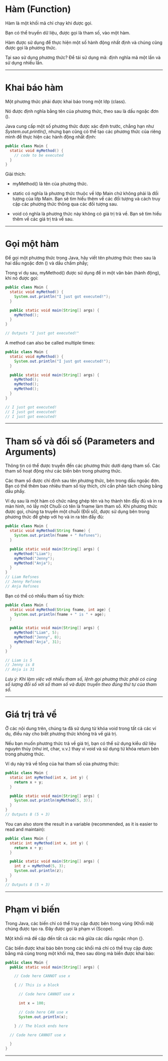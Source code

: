 # Hàm (Function)

Hàm là một khối mã chỉ chạy khi được gọi.

Bạn có thể truyền dữ liệu, được gọi là tham số, vào một hàm.

Hàm được sử dụng để thực hiện một số hành động nhất định và chúng cũng được gọi là phương thức.

Tại sao sử dụng phương thức? Để tái sử dụng mã: định nghĩa mã một lần và sử dụng nhiều lần.

---

# Khai báo hàm

Một phương thức phải được khai báo trong một lớp (class). 

Nó được định nghĩa bằng tên của phương thức, theo sau là dấu ngoặc đơn (). 

Java cung cấp một số phương thức được xác định trước, chẳng hạn như *System.out.println()*, nhưng bạn cũng có thể tạo các phương thức của riêng mình để thực hiện các hành động nhất định:

``` Java
public class Main {
  static void myMethod() {
    // code to be executed
  }
}
```

Giải thích:

- myMethod() là tên của phương thức.

- static có nghĩa là phương thức thuộc về lớp Main chứ không phải là đối tượng của lớp Main. Bạn sẽ tìm hiểu thêm về các đối tượng và cách truy cập các phương thức thông qua các đối tượng sau.

- void có nghĩa là phương thức này không có giá trị trả về. Bạn sẽ tìm hiểu thêm về các giá trị trả về sau.

---

# Gọi một hàm

Để gọi một phương thức trong Java, hãy viết tên phương thức theo sau là hai dấu ngoặc đơn () và dấu chấm phẩy;

Trong ví dụ sau, myMethod() được sử dụng để in một văn bản (hành động), khi nó được gọi:

``` Java
public class Main {
  static void myMethod() {
    System.out.println("I just got executed!");
  }

  public static void main(String[] args) {
    myMethod();
  }
}

// Outputs "I just got executed!"
```

A method can also be called multiple times:

``` Java
public class Main {
  static void myMethod() {
    System.out.println("I just got executed!");
  }

  public static void main(String[] args) {
    myMethod();
    myMethod();
    myMethod();
  }
}

// I just got executed!
// I just got executed!
// I just got executed!
```

---

# Tham số và đối số (Parameters and Arguments)

Thông tin có thể được truyền đến các phương thức dưới dạng tham số. Các tham số hoạt động như các biến bên trong phương thức.

Các tham số được chỉ định sau tên phương thức, bên trong dấu ngoặc đơn. Bạn có thể thêm bao nhiêu tham số tùy thích, chỉ cần phân tách chúng bằng dấu phẩy.

Ví dụ sau là một hàm có chức năng ghép tên và họ thành tên đầy đủ và in ra màn hình, nó lấy một Chuỗi có tên là fname làm tham số. Khi phương thức được gọi, chúng ta truyền một chuỗi (Đối số), được sử dụng bên trong phương thức để ghép với họ và in ra tên đầy đủ:

``` Java
public class Main {
  static void myMethod(String fname) {
    System.out.println(fname + " Refsnes");
  }

  public static void main(String[] args) {
    myMethod("Liam");
    myMethod("Jenny");
    myMethod("Anja");
  }
}
// Liam Refsnes
// Jenny Refsnes
// Anja Refsnes
```

Bạn có thể có nhiều tham số tùy thích:

``` Java
public class Main {
  static void myMethod(String fname, int age) {
    System.out.println(fname + " is " + age);
  }

  public static void main(String[] args) {
    myMethod("Liam", 5);
    myMethod("Jenny", 8);
    myMethod("Anja", 31);
  }
}

// Liam is 5
// Jenny is 8
// Anja is 31
```

*Lưu ý: Khi làm việc với nhiều tham số, lệnh gọi phương thức phải có cùng số lượng đối số với số tham số và được truyền theo đúng thứ tự của tham số.*

---

# Giá trị trả về

Ở các nội dung trên, chúng ta đã sử dụng từ khóa void trong tất cả các ví dụ, điều này cho biết phương thức không trả về giá trị.

Nếu bạn muốn phương thức trả về giá trị, bạn có thể sử dụng kiểu dữ liệu nguyên thủy (như int, char, v.v.) thay vì void và sử dụng từ khóa return bên trong phương thức.

Ví dụ này trả về tổng của hai tham số của phương thức:

``` Java
public class Main {
  static int myMethod(int x, int y) {
    return x + y;
  }

  public static void main(String[] args) {
    System.out.println(myMethod(5, 3));
  }
}
// Outputs 8 (5 + 3)
```

You can also store the result in a variable (recommended, as it is easier to read and maintain):

``` Java
public class Main {
  static int myMethod(int x, int y) {
    return x + y;
  }

  public static void main(String[] args) {
    int z = myMethod(5, 3);
    System.out.println(z);
  }
}
// Outputs 8 (5 + 3)
```

---

# Phạm vi biến

Trong Java, các biến chỉ có thể truy cập được bên trong vùng (Khối mã) chúng được tạo ra. Đây được gọi là phạm vi (Scope).

Một khối mã đề cập đến tất cả các mã giữa các dấu ngoặc nhọn {}.

Các biến được khai báo bên trong các khối mã chỉ có thể truy cập được bằng mã cùng trong một khối mã, theo sau dòng mà biến được khai báo:

``` Java
public class Main {
  public static void main(String[] args) {

    // Code here CANNOT use x

    { // This is a block

      // Code here CANNOT use x

      int x = 100;

      // Code here CAN use x
      System.out.println(x);

    } // The block ends here

  // Code here CANNOT use x

  }
}
```

---